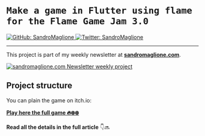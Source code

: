 # `Make a game in Flutter using flame for the Flame Game Jam 3.0`
<p>
  <a href="https://github.com/SandroMaglione">
    <img alt="GitHub: SandroMaglione" src="https://img.shields.io/github/followers/SandroMaglione?label=Follow&style=social" target="_blank" />
  </a>
  <a href="https://twitter.com/SandroMaglione">
    <img alt="Twitter: SandroMaglione" src="https://img.shields.io/twitter/follow/SandroMaglione.svg?style=social" target="_blank" />
  </a>
</p>

***

This project is part of my weekly newsletter at [**sandromaglione.com**](https://www.sandromaglione.com/newsletter?ref=Github&utm_medium=newsletter_project&utm_term=ocaml).


<a href="https://www.sandromaglione.com/newsletter?ref=Github&utm_medium=newsletter_project&utm_term=flutter&utm_term=games">
    <img alt="sandromaglione.com Newsletter weekly project" src="https://www.sandromaglione.com/static/images/newsletter_banner.webp" target="_blank" /> 
</a>

## Project structure
You can plain the game on itch.io:

[**Play here the full game 🔥❄️❄️**](https://sandromaglione.itch.io/flame-and-ice)

**Read all the details in the full article** 👇🔜

